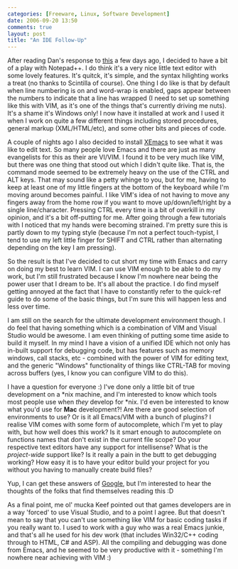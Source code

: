```yaml
---
categories: [Freeware, Linux, Software Development]
date: 2006-09-20 13:50
comments: true
layout: post
title: "An IDE Follow-Up"
---
```

After reading Dan's response to <a href="/posts/is-an-ide-all-its-cracked-up-to-be/" title="Is an IDE all it's cracked up to be?">this</a> a few days ago, I decided to have a bit of a play with Notepad++. I do think it's a very nice little text editor with some lovely features. It's quitck, it's simple, and the syntax hilighting works a treat (no thanks to Scintilla of course). One thing I do like is that by default when line numbering is on and word-wrap is enabled, gaps appear between the numbers to indicate that a line has wrapped (I need to set up something like this with VIM, as it's one of the things that's currently driving me nuts). It's a shame it's Windows only! I now have it installed at work and I used it when I work on quite a few different things including stored procedures, general markup (XML/HTML/etc), and some other bits and pieces of code.

A couple of nights ago I also decided to install <a href="http://www.xemacs.org/" target="_blank" title="XEmacs">XEmacs</a> to see what it was like to edit text. So many people love Emacs and there are just as many evangelists for this as their are VI/VIM. I found it to be very much like VIM, but there was one thing that stood out which I didn't quite like. That is, the command mode seemed to be extremely heavy on the use of the CTRL and ALT keys. That may sound like a petty whinge to you, but for me, having to keep at least one of my little fingers at the bottom of the keyboard while I'm moving around becomes painful. I like VIM's idea of not having to move any fingers away from the home row if you want to move up/down/left/right by a single line/character. Pressing CTRL every time is a bit of overkill in my opinion, and it's a bit off-putting for me. After going through a few tutorials with I noticed that my hands were becoming strained. I'm pretty sure this is partly down to my typing style (because I'm not a perfect touch-typist, I tend to use my left little finger for SHIFT and CTRL rather than alternating depending on the key I am pressing).

So the result is that I've decided to cut short my time with Emacs and carry on doing my best to learn VIM. I can use VIM enough to be able to do my work, but I'm still frustrated because I know I'm nowhere near being the power user that I dream to be. It's all about the practice. I do find myself getting annoyed at the fact that I have to constantly refer to the quick-ref guide to do some of the basic things, but I'm sure this will happen less and less over time.

I am still on the search for the ultimate development environment though. I do feel that having something which is a combination of VIM and Visual Studio would be awesome. I am even thinking of putting some time aside to build it myself. In my mind I have a vision of a unified IDE which not only has in-built support for debugging code, but has features such as memory windows, call stacks, etc - combined with the power of VIM for editing text, and the generic "Windows" functionality of things like CTRL-TAB for moving across buffers (yes, I know you can configure VIM to do this).

I have a question for everyone :) I've done only a little bit of true development on a *nix machine, and I'm interested to know which tools most people use when <em>they</em> develop for *nix. I'd even be interested to know what you'd use for <strong>Mac</strong> development?! Are there are good selection of environments to use? Or is it all Emacs/VIM with a bunch of plugins? I realise VIM comes with some form of autocomplete, which I'm yet to play with, but how well does this work? Is it smart enough to autocomplete on functions names that don't exist in the current file scope? Do your respective text editors have any support for intellisense? What is the <em>project-wide</em> support like? Is it really a pain in the butt to get debugging working? How easy it is to have your editor build your project for you without you having to manually create build files?

Yup, I can get these answers of <a href="http://www.google.com.au/" title="Google" target="_blank">Google</a>, but I'm interested to hear the thoughts of the folks that find themselves reading this :D

As a final point, me ol' mucka Keef pointed out that games developers are in a way 'forced' to use Visual Studio, and to a point I agree. But that doesn't mean to say that you can't use something like VIM for basic coding tasks if you really want to. I used to work with a guy who was a real Emacs junkie, and that's all he used for his dev work (that includes Win32/C++ coding through to HTML, C# and ASP). All the compiling and debugging was done from Emacs, and he seemed to be very productive with it - something I'm nowhere near achieving with VIM :)
